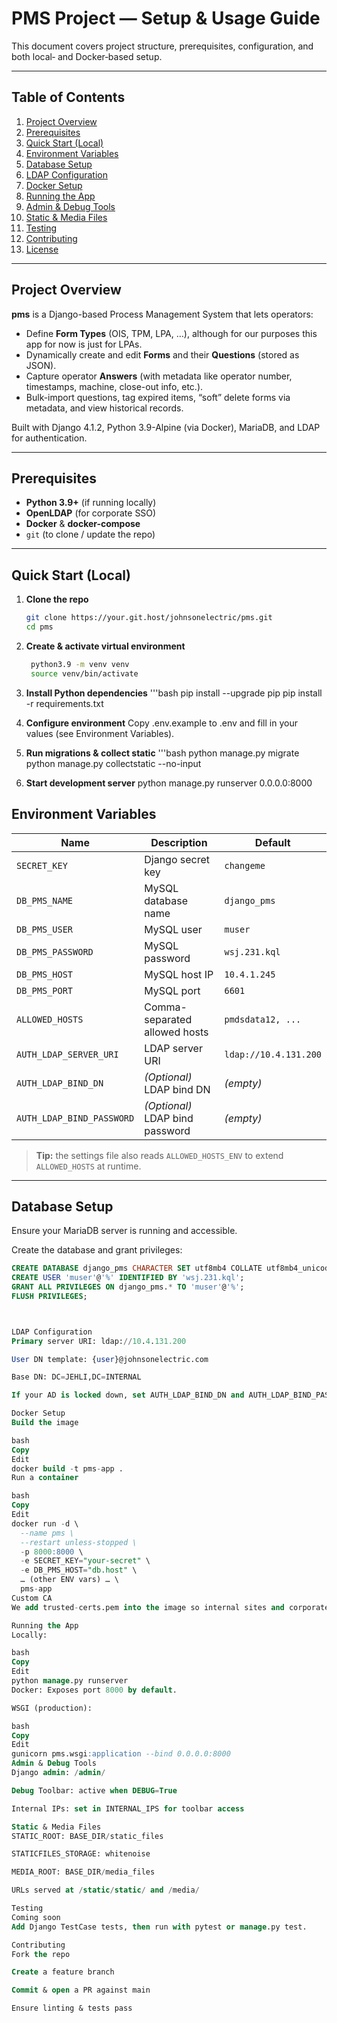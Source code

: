 # PMS Project — Setup & Usage Guide

This document covers project structure, prerequisites, configuration, and both local‐ and Docker‐based setup.

---

## Table of Contents

1. [Project Overview](#project-overview)  
2. [Prerequisites](#prerequisites)  
3. [Quick Start (Local)](#quick-start-local)  
4. [Environment Variables](#environment-variables)  
5. [Database Setup](#database-setup)  
6. [LDAP Configuration](#ldap-configuration)  
7. [Docker Setup](#docker-setup)  
8. [Running the App](#running-the-app)  
9. [Admin & Debug Tools](#admin--debug-tools)  
10. [Static & Media Files](#static--media-files)  
11. [Testing](#testing)  
12. [Contributing](#contributing)  
13. [License](#license)  

---

## Project Overview

**pms** is a Django-based Process Management System that lets operators:
- Define **Form Types** (OIS, TPM, LPA, …), although for our purposes this app for now is just for LPAs.
- Dynamically create and edit **Forms** and their **Questions** (stored as JSON).
- Capture operator **Answers** (with metadata like operator number, timestamps, machine, close-out info, etc.).
- Bulk-import questions, tag expired items, “soft” delete forms via metadata, and view historical records.

Built with Django 4.1.2, Python 3.9-Alpine (via Docker), MariaDB, and LDAP for authentication.

---

## Prerequisites

- **Python 3.9+** (if running locally)  
- **OpenLDAP** (for corporate SSO)  
- **Docker** & **docker-compose**
- `git` (to clone / update the repo)

---

## Quick Start (Local)

1. **Clone the repo**  
   ```bash
   git clone https://your.git.host/johnsonelectric/pms.git
   cd pms


2. **Create & activate virtual environment**  
   ```bash
    python3.9 -m venv venv
    source venv/bin/activate

3. **Install Python dependencies**
    '''bash
    pip install --upgrade pip
    pip install -r requirements.txt



4. **Configure environment**
Copy .env.example to .env and fill in your values (see Environment Variables).

5. **Run migrations & collect static**
    '''bash
    python manage.py migrate
    python manage.py collectstatic --no-input


6. **Start development server**
python manage.py runserver 0.0.0.0:8000


## Environment Variables

| Name                      | Description                           | Default                |
|---------------------------|---------------------------------------|------------------------|
| `SECRET_KEY`              | Django secret key                     | `changeme`             |
| `DB_PMS_NAME`             | MySQL database name                   | `django_pms`           |
| `DB_PMS_USER`             | MySQL user                            | `muser`                |
| `DB_PMS_PASSWORD`         | MySQL password                        | `wsj.231.kql`          |
| `DB_PMS_HOST`             | MySQL host IP                         | `10.4.1.245`           |
| `DB_PMS_PORT`             | MySQL port                            | `6601`                 |
| `ALLOWED_HOSTS`           | Comma-separated allowed hosts         | `pmdsdata12, ...`      |
| `AUTH_LDAP_SERVER_URI`    | LDAP server URI                       | `ldap://10.4.131.200`  |
| `AUTH_LDAP_BIND_DN`       | *(Optional)* LDAP bind DN             | *(empty)*              |
| `AUTH_LDAP_BIND_PASSWORD` | *(Optional)* LDAP bind password       | *(empty)*              |

> **Tip:** the settings file also reads `ALLOWED_HOSTS_ENV` to extend `ALLOWED_HOSTS` at runtime.

---

## Database Setup

Ensure your MariaDB server is running and accessible.

Create the database and grant privileges:

```sql
CREATE DATABASE django_pms CHARACTER SET utf8mb4 COLLATE utf8mb4_unicode_ci;
CREATE USER 'muser'@'%' IDENTIFIED BY 'wsj.231.kql';
GRANT ALL PRIVILEGES ON django_pms.* TO 'muser'@'%';
FLUSH PRIVILEGES;



LDAP Configuration
Primary server URI: ldap://10.4.131.200

User DN template: {user}@johnsonelectric.com

Base DN: DC=JEHLI,DC=INTERNAL

If your AD is locked down, set AUTH_LDAP_BIND_DN and AUTH_LDAP_BIND_PASSWORD.

Docker Setup
Build the image

bash
Copy
Edit
docker build -t pms-app .
Run a container

bash
Copy
Edit
docker run -d \
  --name pms \
  --restart unless-stopped \
  -p 8000:8000 \
  -e SECRET_KEY="your-secret" \
  -e DB_PMS_HOST="db.host" \
  … (other ENV vars) … \
  pms-app
Custom CA
We add trusted-certs.pem into the image so internal sites and corporate proxies work.

Running the App
Locally:

bash
Copy
Edit
python manage.py runserver
Docker: Exposes port 8000 by default.

WSGI (production):

bash
Copy
Edit
gunicorn pms.wsgi:application --bind 0.0.0.0:8000
Admin & Debug Tools
Django admin: /admin/

Debug Toolbar: active when DEBUG=True

Internal IPs: set in INTERNAL_IPS for toolbar access

Static & Media Files
STATIC_ROOT: BASE_DIR/static_files

STATICFILES_STORAGE: whitenoise

MEDIA_ROOT: BASE_DIR/media_files

URLs served at /static/static/ and /media/

Testing
Coming soon
Add Django TestCase tests, then run with pytest or manage.py test.

Contributing
Fork the repo

Create a feature branch

Commit & open a PR against main

Ensure linting & tests pass

